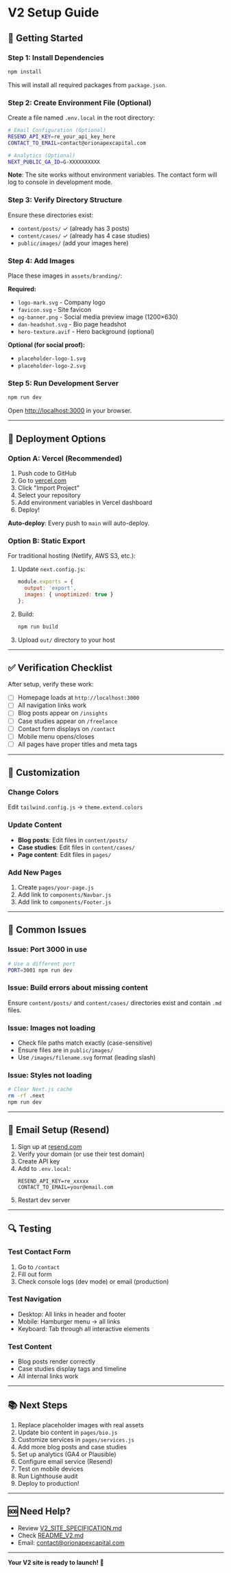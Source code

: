 # V2 Setup Guide

## 🎯 Getting Started

### Step 1: Install Dependencies

```bash
npm install
```

This will install all required packages from `package.json`.

### Step 2: Create Environment File (Optional)

Create a file named `.env.local` in the root directory:

```bash
# Email Configuration (Optional)
RESEND_API_KEY=re_your_api_key_here
CONTACT_TO_EMAIL=contact@orionapexcapital.com

# Analytics (Optional)
NEXT_PUBLIC_GA_ID=G-XXXXXXXXXX
```

**Note**: The site works without environment variables. The contact form will log to console in development mode.

### Step 3: Verify Directory Structure

Ensure these directories exist:
- `content/posts/` ✓ (already has 3 posts)
- `content/cases/` ✓ (already has 4 case studies)
- `public/images/` (add your images here)

### Step 4: Add Images

Place these images in `assets/branding/`:

**Required:**
- `logo-mark.svg` - Company logo
- `favicon.svg` - Site favicon
- `og-banner.png` - Social media preview image (1200×630)
- `dan-headshot.svg` - Bio page headshot
- `hero-texture.avif` - Hero background (optional)

**Optional (for social proof):**
- `placeholder-logo-1.svg`
- `placeholder-logo-2.svg`

### Step 5: Run Development Server

```bash
npm run dev
```

Open [http://localhost:3000](http://localhost:3000) in your browser.

---

## 🚢 Deployment Options

### Option A: Vercel (Recommended)

1. Push code to GitHub
2. Go to [vercel.com](https://vercel.com)
3. Click "Import Project"
4. Select your repository
5. Add environment variables in Vercel dashboard
6. Deploy!

**Auto-deploy**: Every push to `main` will auto-deploy.

### Option B: Static Export

For traditional hosting (Netlify, AWS S3, etc.):

1. Update `next.config.js`:
   ```js
   module.exports = {
     output: 'export',
     images: { unoptimized: true }
   };
   ```

2. Build:
   ```bash
   npm run build
   ```

3. Upload `out/` directory to your host

---

## ✅ Verification Checklist

After setup, verify these work:

- [ ] Homepage loads at `http://localhost:3000`
- [ ] All navigation links work
- [ ] Blog posts appear on `/insights`
- [ ] Case studies appear on `/freelance`
- [ ] Contact form displays on `/contact`
- [ ] Mobile menu opens/closes
- [ ] All pages have proper titles and meta tags

---

## 🎨 Customization

### Change Colors

Edit `tailwind.config.js` → `theme.extend.colors`

### Update Content

- **Blog posts**: Edit files in `content/posts/`
- **Case studies**: Edit files in `content/cases/`
- **Page content**: Edit files in `pages/`

### Add New Pages

1. Create `pages/your-page.js`
2. Add link to `components/Navbar.js`
3. Add link to `components/Footer.js`

---

## 🐛 Common Issues

### Issue: Port 3000 in use

```bash
# Use a different port
PORT=3001 npm run dev
```

### Issue: Build errors about missing content

Ensure `content/posts/` and `content/cases/` directories exist and contain `.md` files.

### Issue: Images not loading

- Check file paths match exactly (case-sensitive)
- Ensure files are in `public/images/`
- Use `/images/filename.svg` format (leading slash)

### Issue: Styles not loading

```bash
# Clear Next.js cache
rm -rf .next
npm run dev
```

---

## 📧 Email Setup (Resend)

1. Sign up at [resend.com](https://resend.com)
2. Verify your domain (or use their test domain)
3. Create API key
4. Add to `.env.local`:
   ```
   RESEND_API_KEY=re_xxxxx
   CONTACT_TO_EMAIL=your@email.com
   ```
5. Restart dev server

---

## 🔍 Testing

### Test Contact Form

1. Go to `/contact`
2. Fill out form
3. Check console logs (dev mode) or email (production)

### Test Navigation

- Desktop: All links in header and footer
- Mobile: Hamburger menu → all links
- Keyboard: Tab through all interactive elements

### Test Content

- Blog posts render correctly
- Case studies display tags and timeline
- All internal links work

---

## 📚 Next Steps

1. Replace placeholder images with real assets
2. Update bio content in `pages/bio.js`
3. Customize services in `pages/services.js`
4. Add more blog posts and case studies
5. Set up analytics (GA4 or Plausible)
6. Configure email service (Resend)
7. Test on mobile devices
8. Run Lighthouse audit
9. Deploy to production!

---

## 🆘 Need Help?

- Review [V2_SITE_SPECIFICATION.md](V2_SITE_SPECIFICATION.md)
- Check [README_V2.md](README_V2.md)
- Email: contact@orionapexcapital.com

---

**Your V2 site is ready to launch! 🚀**

